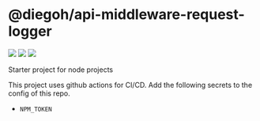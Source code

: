 # @diegoh/api-middleware-request-logger

![](https://github.com/diegoh/api-middleware-request-logger/workflows/Test/badge.svg) ![](https://github.com/diegoh/api-middleware-request-logger/workflows/Security/badge.svg) ![](https://github.com/diegoh/api-middleware-request-logger/workflows/Publish/badge.svg)

Starter project for node projects

This project uses github actions for CI/CD.
Add the following secrets to the config of this repo.

- `NPM_TOKEN`
